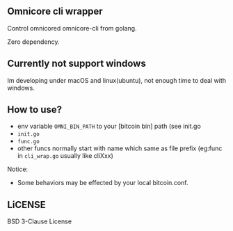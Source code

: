 Omnicore cli wrapper
----

Control omnicored omnicore-cli from golang.


Zero dependency.

## Currently not support windows
Im developing under macOS and linux(ubuntu), not enough time to deal with windows.

## How to use?
- env variable `OMNI_BIN_PATH` to your [bitcoin bin] path (see init.go
- `init.go`
- `func.go`
- other funcs normally start with name which same as file prefix (eg:func in `cli_wrap.go` usually like cliXxx)

Notice:
- Some behaviors may be effected by your local bitcoin.conf.



## LiCENSE
BSD 3-Clause License

